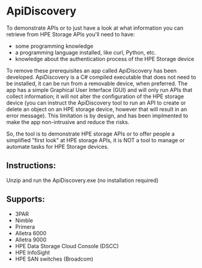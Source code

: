 # ApiDiscovery

To demonstrate APIs or to just have a look at what information you can retrieve from HPE Storage APIs you'll need to have:
- some programming knowledge
- a programming language installed, like curl, Python, etc.
- knowledge about the authentication process of the HPE Storage device

To remove these prerequisites an app called ApiDiscovery has been developed. ApiDiscovery is a C# compiled executable that does not need to be installed, it can be run from a removable device, when preferred. The app has a simple Graphical User Interface (GUI) and will only run APIs that collect information; it will not alter the configuration of the HPE storage device (you can instruct the ApiDiscovery tool to run an API to create or delete an object on an HPE storage device, however that will result in an error message). This limitation is by design, and has been implmented to make the app non-intrusive and reduce the risks.

So, the tool is to demonstrate HPE storage APIs or to offer people a simplified "first look" at HPE storage APIs, it is NOT a tool to manage or automate tasks for HPE Storage devices.

## Instructions: 
Unzip and run the ApiDiscovery.exe (no installation required)
## Supports:
- 3PAR
- Nimble
- Primera
- Alletra 6000
- Alletra 9000
- HPE Data Storage Cloud Console (DSCC)
- HPE InfoSight
- HPE SAN switches (Broadcom)
